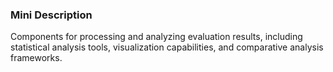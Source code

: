 ### Mini Description

Components for processing and analyzing evaluation results, including statistical analysis tools, visualization capabilities, and comparative analysis frameworks.
